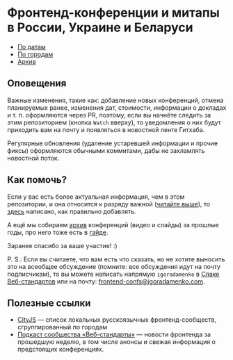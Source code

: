 # Фронтенд-конференции и митапы в России, Украине и Беларуси

- [По датам](README.date.md)
- [По городам](README.city.md)
- [Архив](archive)

## Оповещения

Важные изменения, такие как: добавление новых конференций, отмена планируемых ранее, изменения дат, стоимости, информации о докладах и т. п. оформляются через PR, поэтому, если вы начнёте следить за этим репозиторием (кнопка `Watch` вверху), то уведомления о них будут приходить вам на почту и появляться в новостной ленте Гитхаба.

Регулярные обновления (удаление устаревшей информации и прочие фиксы) оформляются обычными коммитами, дабы не захламлять новостной поток.

## Как помочь?

Если у вас есть более актуальная информация, чем в этом репозитории, и она относится к разряду важной ([читайте выше](#Оповещения)), то [здесь](CONTRIBUTING.md) написано, как правильно добавлять.

А ещё мы собираем [архив](archive) конференций (видео и слайды) за прошлые годы, про него тоже есть в [гайде](CONTRIBUTING.md#Архив). 

Заранее спасибо за ваше участие! :)

P. S.: Если вы считаете, что вам есть что сказать, но не хотите выносить это на всеобщее обсуждение (помните: все обсуждения идут на почту подписчикам), то вы можете написать напрямую `igoradamenko` в [Слаке Веб-стандартов](http://slack.web-standards.ru) или на почту: frontend-confs@igoradamenko.com.

## Полезные ссылки

- [CityJS](https://github.com/web-standards-ru/cityjs-list) — список локальных русскоязычных фронтенд-сообществ, сгруппированный по городам
- [Подкаст сообщества «Веб-стандарты»](https://soundcloud.com/web-standards) — новости фронтенда за прошедшую неделю, в том числе анонсы и свежая информация о предстоящих конференциях.
